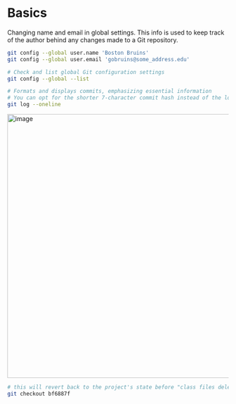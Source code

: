 # Basics

Changing name and email in global settings. This info is used to keep track of the author behind any changes made to a Git repository. 

```bash
git config --global user.name 'Boston Bruins'
git config --global user.email 'gobruins@some_address.edu'
```

```bash
# Check and list global Git configuration settings
git config --global --list
```


```bash
# Formats and displays commits, emphasizing essential information
# You can opt for the shorter 7-character commit hash instead of the longer identifier
git log --oneline
```

<img width="600" alt="image" src="https://github.com/GrigorijSchleifer/codeNewbie/assets/36699154/a0c43741-0d1e-4a16-a423-de42ba08222b">

```bash
# this will revert back to the project's state before "class files deleted" commit
git checkout bf6887f
```

